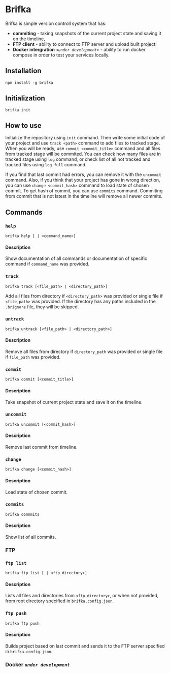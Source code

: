 # Brifka

Brifka is simple version controll system that has:

-   **commiting** - taking snapshots of the current project state and saving it on the timeline,
-   **FTP client** - ability to connect to FTP server and upload built project.
-   **Docker intergration** _`<under development>`_ - ability to run docker compose in order to test your services locally.

## Installation

```
npm install -g brifka
```

## Initialization

```
brifka init
```

## How to use

Initialize the repository using `init` command. Then write some initial code of your project and use `track <path>` command to add files to tracked stage. When you will be ready, use `commit <commit_title>` command and all files from tracked stage will be commited. You can check how many files are in tracked stage using `log` command, or check list of all not tracked and tracked files using `log full` command.

If you find that last commit had errors, you can remove it with the `uncommit` command. Also, if you think that your project has gone in wrong direction, you can use `change <commit_hash>` command to load state of chosen commit. To get hash of commit, you can use `commits` command. Commiting from commit that is not latest in the timeline will remove all newer commits.

## Commands

### `help`

```
brifka help [ | <command_name>]
```

#### Description

Show documentation of all commands or documentation of specific command if `command_name` was provided.

### `track`

```
brifka track [<file_path> | <directory_path>]
```

Add all files from directory if `<directory_path>` was provided or single file if `<file_path>` was provided. If the directory has any paths included in the `.brignore` file, they will be skipped.

### `untrack`

```
brifka untrack [<file_path> | <directory_path>]
```

#### Description

Remove all files from directory if `directory_path` was provided or single file if `file_path` was provided.

### `commit`

```
brifka commit [<commit_title>]
```

#### Description

Take snapshot of current project state and save it on the timeline.

### `uncommit`

```
brifka uncommit [<commit_hash>]
```

#### Description

Remove last commit from timeline.

### `change`

```
brifka change [<commit_hash>]
```

#### Description

Load state of chosen commit.

### `commits`

```
brifka commmits
```

#### Description

Show list of all commits.

### FTP

### `ftp list`

```
brifka ftp list [ | <ftp_directory>]
```

#### Description

Lists all files and directories from `<ftp_directory>`, or when not provided, from root directory specified in `brifka.config.json`.

### `ftp push`

```
brifka ftp push
```

#### Description

Builds project based on last commit and sends it to the FTP server specified in `brifka.config.json`.

### Docker _`under development`_
